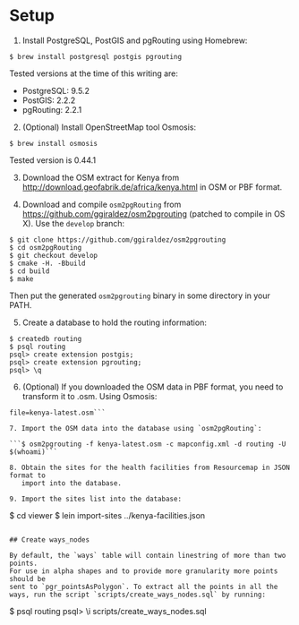 # Setup

1. Install PostgreSQL, PostGIS and pgRouting using Homebrew:

```$ brew install postgresql postgis pgrouting```

Tested versions at the time of this writing are:

* PostgreSQL: 9.5.2
* PostGIS: 2.2.2
* pgRouting: 2.2.1

2. (Optional) Install OpenStreetMap tool Osmosis:

```$ brew install osmosis```

Tested version is 0.44.1

3. Download the OSM extract for Kenya from
   http://download.geofabrik.de/africa/kenya.html in OSM or PBF format.

4. Download and compile `osm2pgRouting` from
   https://github.com/ggiraldez/osm2pgrouting (patched to compile in OS X). Use
   the `develop` branch:

```
$ git clone https://github.com/ggiraldez/osm2pgrouting
$ cd osm2pgRouting
$ git checkout develop
$ cmake -H. -Bbuild
$ cd build
$ make
```

Then put the generated `osm2pgrouting` binary in some directory in your PATH.

5. Create a database to hold the routing information:

```
$ createdb routing
$ psql routing
psql> create extension postgis;
psql> create extension pgrouting;
psql> \q
```

6. (Optional) If you downloaded the OSM data in PBF format, you need to
   transform it to .osm. Using Osmosis:

```$ osmosis --read-pbf file=kenya-latest.osm.pbf --write-xml
file=kenya-latest.osm```

7. Import the OSM data into the database using `osm2pgRouting`:

```$ osm2pgrouting -f kenya-latest.osm -c mapconfig.xml -d routing -U $(whoami)```

8. Obtain the sites for the health facilities from Resourcemap in JSON format to
   import into the database.

9. Import the sites list into the database:

```
$ cd viewer
$ lein import-sites ../kenya-facilities.json
```

## Create ways_nodes

By default, the `ways` table will contain linestring of more than two points.
For use in alpha shapes and to provide more granularity more points should be
sent to `pgr_pointsAsPolygon`. To extract all the points in all the ways, run the script `scripts/create_ways_nodes.sql` by running:

```
$ psql routing
psql> \i scripts/create_ways_nodes.sql
```
